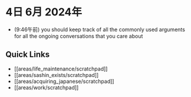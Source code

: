 # 4日 6月 2024年
- (9:46午前) you should keep track of all the commonly used arguments for all the ongoing conversations that you care about




## Quick Links
- [[areas/life_maintenance/scratchpad]]
- [[areas/sashin_exists/scratchpad]]
- [[areas/acquiring_japanese/scratchpad]]
- [[areas/work/scratchpad]]
